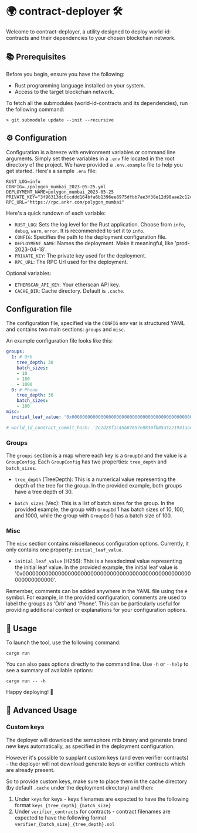 # 🌍 contract-deployer 🛠️

Welcome to contract-deployer, a utility designed to deploy world-id-contracts and their dependencies to your chosen blockchain network.

## 📚 Prerequisites

Before you begin, ensure you have the following:

- Rust programming language installed on your system.
- Access to the target blockchain network.

To fetch all the submodules (world-id-contracts and its dependencies), run the following command:

```
> git submodule update --init --recursive
```

## ⚙️ Configuration

Configuration is a breeze with environment variables or command line arguments. Simply set these variables in a `.env` file located in the root directory of the project. We have provided a `.env.example` file to help you get started. Here's a sample `.env` file:

```
RUST_LOG=info
CONFIG=./polygon_mumbai_2023-05-25.yml
DEPLOYMENT_NAME=polygon_mumbai_2023-05-25
PRIVATE_KEY="3f96313dc0ccddd164bfa6b1396ee8975dfbb7ae3f38e12d98aae2c12cd32d8c"
RPC_URL="https://rpc.ankr.com/polygon_mumbai"
```

Here's a quick rundown of each variable:

- `RUST_LOG`: Sets the log level for the Rust application. Choose from `info`, `debug`, `warn`, `error`. It is recommended to set it to `info`.
- `CONFIG`: Specifies the path to the deployment configuration file.
- `DEPLOYMENT_NAME`: Names the deployment. Make it meaningful, like 'prod-2023-04-18'.
- `PRIVATE_KEY`: The private key used for the deployment.
- `RPC_URL`: The RPC Url used for the deployment.

Optional variables:

- `ETHERSCAN_API_KEY`: Your etherscan API key.
- `CACHE_DIR`: Cache directory. Default is `.cache`.

## Configuration file

The configuration file, specified via the `CONFIG` env var is structured YAML and contains two main sections: `groups` and `misc`.

An example configuration file looks like this:
```yaml
groups:
  1: # Orb
    tree_depth: 30
    batch_sizes:
    - 10
    - 100
    - 1000
  0: # Phone
    tree_depth: 30
    batch_sizes:
    - 100
misc:
  initial_leaf_value: '0x0000000000000000000000000000000000000000000000000000000000000000'

# world_id_contract_commit_hash: '2e2d25f1c45b07657e8830fb85a5221941aac68e'
```

### Groups

The `groups` section is a map where each key is a `GroupId` and the value is a `GroupConfig`. Each `GroupConfig` has two properties: `tree_depth` and `batch_sizes`.

- `tree_depth` (TreeDepth): This is a numerical value representing the depth of the tree for the group. In the provided example, both groups have a tree depth of 30.

- `batch_sizes` (Vec<BatchSize>): This is a list of batch sizes for the group. In the provided example, the group with `GroupId` 1 has batch sizes of 10, 100, and 1000, while the group with `GroupId` 0 has a batch size of 100.

### Misc

The `misc` section contains miscellaneous configuration options. Currently, it only contains one property: `initial_leaf_value`.

- `initial_leaf_value` (H256): This is a hexadecimal value representing the initial leaf value. In the provided example, the initial leaf value is '0x0000000000000000000000000000000000000000000000000000000000000000'.

Remember, comments can be added anywhere in the YAML file using the `#` symbol. For example, in the provided configuration, comments are used to label the groups as 'Orb' and 'Phone'. This can be particularly useful for providing additional context or explanations for your configuration options.

## 🚀 Usage

To launch the tool, use the following command:

```
cargo run
```

You can also pass options directly to the command line. Use `-h` or `--help` to see a summary of available options:

```
cargo run -- -h
```

Happy deploying! 🎉

## 🚀 Advanced Usage

### Custom keys

The deployer will download the semaphore mtb binary and generate brand new keys automatically, as specified in the deployment configuration.

However it's possible to supplant custom keys (and even verifier contracts) - the deployer will not download generate keys or verifier contracts which are already present.

So to provide custom keys, make sure to place them in the cache directory (by default `.cache` under the deployment directory) and then:
1. Under `keys` for keys - keys filenames are expected to have the following format `keys_{tree_depth}_{batch_size}`
2. Under `verifier_contracts` for contracts - contract filenames are expected to have the following format `verifier_{batch_size}_{tree_depth}.sol`
